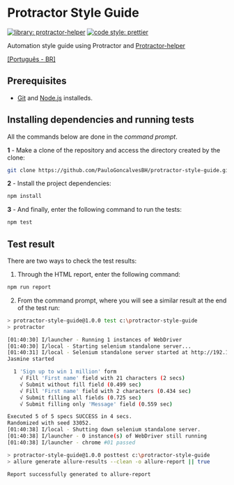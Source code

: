 # Protractor Style Guide

[![library: protractor-helper](https://img.shields.io/badge/library-protractor--helper-blue.svg)](https://www.npmjs.com/package/protractor-helper)
[![code style: prettier](https://img.shields.io/badge/code_style-prettier-ff69b4.svg)](https://www.npmjs.com/package/prettier)

Automation style guide using Protractor and [Protractor-helper](https://www.npmjs.com/package/protractor-helper)

[[Português - BR]](./docs/README.PT-BR.md)

## Prerequisites

- [Git](https://git-scm.com/download/) and [Node.js](https://nodejs.org/en/download/) installeds.

## Installing dependencies and running tests

All the commands below are done in the _command prompt_.

**1** - Make a clone of the repository and access the directory created by the clone:

```sh
git clone https://github.com/PauloGoncalvesBH/protractor-style-guide.git && cd protractor-style-guide
```

**2** - Install the project dependencies:

```sh
npm install
```

**3** - And finally, enter the following command to run the tests:

```sh
npm test
```

## Test result

There are two ways to check the test results:

1. Through the HTML report, enter the following command:

```sh
npm run report
```

2. From the command prompt, where you will see a similar result at the end of the test run:

```sh
> protractor-style-guide@1.0.0 test c:\protractor-style-guide
> protractor

[01:40:30] I/launcher - Running 1 instances of WebDriver
[01:40:30] I/local - Starting selenium standalone server...
[01:40:31] I/local - Selenium standalone server started at http://192.168.0.3:49223/wd/hub
Jasmine started

  1 'Sign up to win 1 million' form
    √ Fill 'First name' field with 21 characters (2 secs)
    √ Submit without fill field (0.499 sec)
    √ Fill 'First name' field with 2 characters (0.434 sec)
    √ Submit filling all fields (0.725 sec)
    √ Submit filling only 'Message' field (0.559 sec)

Executed 5 of 5 specs SUCCESS in 4 secs.
Randomized with seed 33052.
[01:40:38] I/local - Shutting down selenium standalone server.
[01:40:38] I/launcher - 0 instance(s) of WebDriver still running
[01:40:38] I/launcher - chrome #01 passed

> protractor-style-guide@1.0.0 posttest c:\protractor-style-guide
> allure generate allure-results --clean -o allure-report || true

Report successfully generated to allure-report
```
